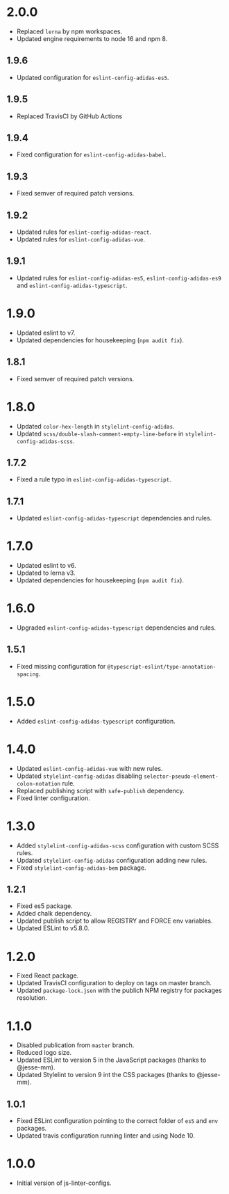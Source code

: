 <!--
This changelog is only to log changes of the project base.
If there are changes on the packages, please, check and update the changelog of each package accordingly.
-->

# 2.0.0

- Replaced `lerna` by npm workspaces.
- Updated engine requirements to node 16 and npm 8.

## 1.9.6

- Updated configuration for `eslint-config-adidas-es5`.

## 1.9.5

- Replaced TravisCI by GitHub Actions

## 1.9.4

- Fixed configuration for `eslint-config-adidas-babel`.

## 1.9.3

- Fixed semver of required patch versions.

## 1.9.2

- Updated rules for `eslint-config-adidas-react`.
- Updated rules for `eslint-config-adidas-vue`.

## 1.9.1

- Updated rules for `eslint-config-adidas-es5`, `eslint-config-adidas-es9` and `eslint-config-adidas-typescript`.

# 1.9.0

- Updated eslint to v7.
- Updated dependencies for housekeeping (`npm audit fix`).

## 1.8.1

- Fixed semver of required patch versions.

# 1.8.0

- Updated `color-hex-length` in `stylelint-config-adidas`.
- Updated `scss/double-slash-comment-empty-line-before` in `stylelint-config-adidas-scss`.

## 1.7.2

- Fixed a rule typo in `eslint-config-adidas-typescript`.

## 1.7.1

- Updated `eslint-config-adidas-typescript` dependencies and rules.

# 1.7.0

- Updated eslint to v6.
- Updated to lerna v3.
- Updated dependencies for housekeeping (`npm audit fix`).

# 1.6.0

- Upgraded `eslint-config-adidas-typescript` dependencies and rules.

## 1.5.1

- Fixed missing configuration for `@typescript-eslint/type-annotation-spacing`.

# 1.5.0

- Added `eslint-config-adidas-typescript` configuration.

# 1.4.0

- Updated `eslint-config-adidas-vue` with new rules.
- Updated `stylelint-config-adidas` disabling `selector-pseudo-element-colon-notation` rule.
- Replaced publishing script with `safe-publish` dependency.
- Fixed linter configuration.

# 1.3.0

- Added `stylelint-config-adidas-scss` configuration with custom SCSS rules.
- Updated `stylelint-config-adidas` configuration adding new rules.
- Fixed `stylelint-config-adidas-bem` package.

## 1.2.1

- Fixed es5 package.
- Added chalk dependency.
- Updated publish script to allow REGISTRY and FORCE env variables.
- Updated ESLint to v5.8.0.

# 1.2.0

- Fixed React package.
- Updated TravisCI configuration to deploy on tags on master branch.
- Updated `package-lock.json` with the publich NPM registry for packages resolution.

# 1.1.0

- Disabled publication from `master` branch.
- Reduced logo size.
- Updated ESLint to version 5 in the JavaScript packages (thanks to @jesse-mm).
- Updated Stylelint to version 9 int the CSS packages (thanks to @jesse-mm).

## 1.0.1

- Fixed ESLint configuration pointing to the correct folder of `es5` and `env` packages.
- Updated travis configuration running linter and using Node 10.

# 1.0.0

- Initial version of js-linter-configs.
